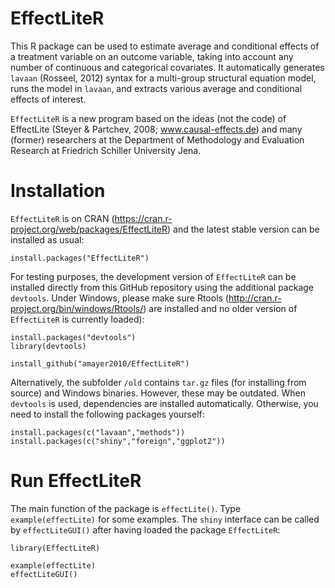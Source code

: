 EffectLiteR
=========

This R package can be used to estimate average and conditional effects of a treatment variable on an outcome variable, taking into account any number of continuous and categorical covariates. It automatically generates `lavaan` (Rosseel, 2012) syntax for a multi-group structural equation model, runs the model in `lavaan`, and extracts various average and conditional effects of interest.

`EffectLiteR` is a new program based on the ideas (not the code) of EffectLite (Steyer & Partchev, 2008; www.causal-effects.de) and many (former) researchers at the Department of Methodology and Evaluation Research at Friedrich Schiller University Jena.


Installation
=========

`EffectLiteR` is on CRAN (https://cran.r-project.org/web/packages/EffectLiteR) and the latest stable version can be installed as usual: 

```
install.packages("EffectLiteR")
```


For testing purposes, the development version of `EffectLiteR` can be installed directly from this GitHub repository using the additional package `devtools`. Under Windows, please make sure Rtools (http://cran.r-project.org/bin/windows/Rtools/) are installed and no older version of `EffectLiteR` is currently loaded): 

```
install.packages("devtools")
library(devtools)

install_github("amayer2010/EffectLiteR")
```

Alternatively, the subfolder `/old` contains `tar.gz` files (for installing from source) and Windows binaries. However, these may be outdated. When `devtools` is used, dependencies are installed automatically. Otherwise, you need to install the following packages yourself:

```
install.packages(c("lavaan","methods"))
install.packages(c("shiny","foreign","ggplot2"))

```


Run EffectLiteR
=========

The main function of the package is `effectLite()`. Type `example(effectLite)` for some examples. The `shiny` interface can be called by `effectLiteGUI()` after having loaded the package `EffectLiteR`:

```
library(EffectLiteR)

example(effectLite)
effectLiteGUI()
```
